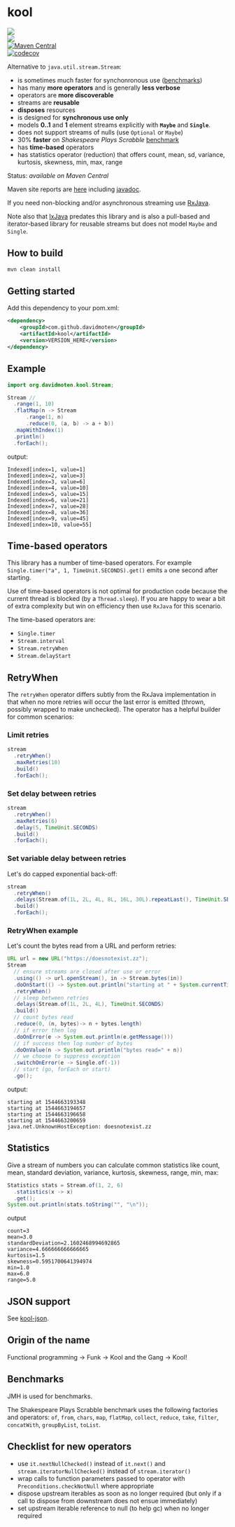 # kool
<a href="https://github.com/davidmoten/kool/actions/workflows/ci.yml"><img src="https://github.com/davidmoten/kool/actions/workflows/ci.yml/badge.svg"/></a><br/>
<a href="https://travis-ci.org/davidmoten/kool"><img src="https://travis-ci.org/davidmoten/kool.svg"/></a><br/>
[![Maven Central](https://maven-badges.herokuapp.com/maven-central/com.github.davidmoten/kool/badge.svg?style=flat)](https://maven-badges.herokuapp.com/maven-central/com.github.davidmoten/kool)<br/>
[![codecov](https://codecov.io/gh/davidmoten/kool/branch/master/graph/badge.svg)](https://codecov.io/gh/davidmoten/kool)


Alternative to `java.util.stream.Stream`:

* is sometimes much faster for synchonronous use ([benchmarks](benchmarks.md))
* has many **more operators** and is generally **less verbose**
* operators are **more discoverable**
* streams are **reusable**
* **disposes** resources
* is designed for **synchronous use only**
* models **0..1** and **1** element streams explicitly with **`Maybe`** and **`Single`**.
* does not support streams of nulls (use `Optional` or `Maybe`)
* 30% **faster** on *Shakespeare Plays Scrabble* [benchmark](benchmarks.md)
* has **time-based** operators
* has statistics operator (reduction) that offers count, mean, sd, variance, kurtosis, skewness, min, max, range 

Status: *available on Maven Central* 

Maven site reports are [here](https://davidmoten.github.io/kool) including [javadoc](https://davidmoten.github.io/kool/apidocs/index.html).

If you need non-blocking and/or asynchronous streaming use [RxJava](https://github.com/ReactiveX/RxJava).

Note also that [IxJava](https://github.com/akarnokd/ixjava) predates this library and is also a pull-based and iterator-based library for reusable streams but does not model `Maybe` and `Single`.

## How to build
```bash
mvn clean install
```

## Getting started
Add this dependency to your pom.xml:

```xml
<dependency>
    <groupId>com.github.davidmoten</groupId>
    <artifactId>kool</artifactId>
    <version>VERSION_HERE</version>
</dependency>
```
## Example
```java
import org.davidmoten.kool.Stream;

Stream //
  .range(1, 10)
  .flatMap(n -> Stream
      .range(1, n)
      .reduce(0, (a, b) -> a + b))
  .mapWithIndex(1)
  .println()
  .forEach();
```

output:
```
Indexed[index=1, value=1]
Indexed[index=2, value=3]
Indexed[index=3, value=6]
Indexed[index=4, value=10]
Indexed[index=5, value=15]
Indexed[index=6, value=21]
Indexed[index=7, value=28]
Indexed[index=8, value=36]
Indexed[index=9, value=45]
Indexed[index=10, value=55]
```

## Time-based operators
This library has a number of time-based operators. For example `Single.timer("a", 1, TimeUnit.SECONDS).get()` emits `a` one second after starting. 

Use of time-based operators is not optimal for production code because the current thread is blocked (by a `Thread.sleep`). If you are happy to wear a bit of extra complexity but win on efficiency then use `RxJava` for this scenario.

The time-based operators are:
* `Single.timer`
* `Stream.interval`
* `Stream.retryWhen`
* `Stream.delayStart`

## RetryWhen
The `retryWhen` operator differs subtly from the RxJava implementation in that when no more retries will occur the last error is emitted (thrown, possibly wrapped to make unchecked). The operator has a helpful builder for common scenarios:

### Limit retries
```java
stream
  .retryWhen()
  .maxRetries(10)
  .build()
  .forEach();
```
### Set delay between retries
```java
stream
  .retryWhen()
  .maxRetries(6)
  .delay(5, TimeUnit.SECONDS)
  .build()
  .forEach();
```

### Set variable delay between retries
Let's do capped exponential back-off:
```java
stream
  .retryWhen()
  .delays(Stream.of(1L, 2L, 4L, 8L, 16L, 30L).repeatLast(), TimeUnit.SECONDS)
  .build()
  .forEach();
```

### RetryWhen example
Let's count the bytes read from a URL and perform retries:

```java
URL url = new URL("https://doesnotexist.zz");
Stream
  // ensure streams are closed after use or error
  .using(() -> url.openStream(), in -> Stream.bytes(in))
  .doOnStart(() -> System.out.println("starting at " + System.currentTimeMillis())) 
  .retryWhen() 
  // sleep between retries
  .delays(Stream.of(1L, 2L, 4L), TimeUnit.SECONDS)
  .build() 
  // count bytes read
  .reduce(0, (n, bytes)-> n + bytes.length) 
  // if error then log
  .doOnError(e -> System.out.println(e.getMessage())) 
  // if success then log number of bytes
  .doOnValue(n -> System.out.println("bytes read=" + n)) 
  // we choose to suppress exception
  .switchOnError(e -> Single.of(-1))
  // start (go, forEach or start) 
  .go();
```
output:
```
starting at 1544663193348
starting at 1544663194657
starting at 1544663196658
starting at 1544663200659
java.net.UnknownHostException: doesnotexist.zz
```
## Statistics
Give a stream of numbers you can calculate common statistics like count, mean, standard deviation, variance, kurtosis, skewness, range, min, max:

```java
Statistics stats = Stream.of(1, 2, 6)
  .statistics(x -> x)
  .get();
System.out.println(stats.toString("", "\n"));
```
output
```
count=3
mean=3.0
standardDeviation=2.1602468994692865
variance=4.666666666666665
kurtosis=1.5
skewness=0.5951700641394974
min=1.0
max=6.0
range=5.0
```

## JSON support
See [kool-json](kool-json).

## Origin of the name
Functional programming -> Funk -> Kool and the Gang -> Kool!

## Benchmarks
JMH is used for benchmarks. 

The Shakespeare Plays Scrabble benchmark uses the following factories and operators: `of`, `from`, `chars`, `map`, `flatMap`, `collect`, `reduce`, `take`, `filter`, `concatWith`, `groupByList`, `toList`.

## Checklist for new operators
* use `it.nextNullChecked()` instead of `it.next()` and `stream.iteratorNullChecked()` instead of `stream.iterator()`
* wrap calls to function parameters passed to operator with `Preconditions.checkNotNull` where appropriate
* dispose upstream iterables as soon as no longer required (but only if a call to dispose from downstream does not ensue immediately)
* set upstream iterable reference to null (to help gc) when no longer required

